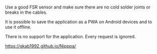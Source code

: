 Use a good FSR sensor and make sure there are no cold solder joints or breaks in the cables.

It is possible to save the application as a PWA on Android devices and to use it offline.

There is no support for the application. Every request is ignored.

https://gkab1992.github.io/Nipppa/
